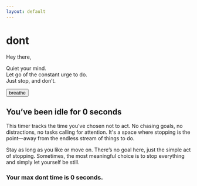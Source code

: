 ```yaml
---
layout: default
---
```


# dont<span id="text"></span>

Hey there,

Quiet your mind.<br>
Let go of the constant urge to do.<br>
Just stop, and don’t.

<button class="breathe">breathe</button> <span id="breathing-box"></span><span id="breathing-state"></span>

## You’ve been idle for **<span id="counter">0</span> seconds**

This timer tracks the time you've chosen not to act. No chasing goals, no distractions, no tasks calling for attention. It's a space where stopping is the point—away from the endless stream of things to do.

Stay as long as you like or move on. There’s no goal here, just the simple act of stopping. Sometimes, the most meaningful choice is to stop everything and simply let yourself be still.

### Your max dont time is <span id="most-dont-time">0</span> seconds.


<script>
    let idleTime = 0;
    let mostIdleTime = 0;
    let idleInterval;

    let exclamations = 0, max = 4, mouseTimeout;
    const text = document.getElementById('text');
    const breathingBox = document.getElementById('breathing-box');    
    const breathingState = document.getElementById('breathing-state');

    // Box breathing state variables
    let breatheState = 0; // 0 = inhale, 1 = hold, 2 = exhale
    let breatheLines = 0;
    const maxBreatheLines = 16;
    let breathingInterval;
    const breathingLabels=["Inhale", "Hold  ", "Exhale"]

    // Function to update the breathing box display
    const updateBreathingBox = () => {
        const boxContent = "+".repeat(breatheLines) + "-".repeat(maxBreatheLines-breatheLines);
        
        breathingBox.textContent = `[${boxContent}] ${breathingLabels[breatheState]}`;
    };

    function setBreathingState(state) {
        breathingState.textContent = state;
    }

    // Box breathing cycle: 4s inhale, 4s hold, 8s exhale
    const startBreathingCycle = () => {
        clearInterval(breathingInterval); // Clear previous intervals
        
        // Inhale phase (0.25s interval for each line to appear, 4s total)
        breatheState = 0;
        breatheLines = 0;
        breathingInterval = setInterval(() => {
            if (breatheLines < maxBreatheLines) {
                breatheLines++;
                updateBreathingBox();
            } else {
                clearInterval(breathingInterval);
                holdBreathing(); // Move to hold phase after inhale
            }
        }, 250); // 16 lines in 4 seconds (250ms for each line)
    };

    // Hold phase (pulsate every second for 4s)
    const holdBreathing = () => {
        breatheState = 1;
        let bold = false;
        let holdTime = 0;
        updateBreathingBox();

        breathingInterval = setInterval(() => {
            breathingBox.style.fontWeight = bold ? "bold" : "normal";
            bold = !bold;
            holdTime++;
            if (holdTime >= 8) {
                clearInterval(breathingInterval);
                exhaleBreathing(); // Move to exhale phase after hold
            }
        }, 500); // 4 seconds for hold, alternating bold
    };

    // Exhale phase (remove 1 line every 0.5 second for 8s)
    const exhaleBreathing = () => {
        breatheState = 2;
        breathingInterval = setInterval(() => {
            if (breatheLines > 0) {
                breatheLines--;
                updateBreathingBox();
            } else {
                clearInterval(breathingInterval);
                startBreathingCycle(); // Restart the cycle after exhale
            }
        }, 400); // 16 lines in 8 seconds (500ms for each line removal)
    };

    // Start the first breathing cycle on window load
    window.onload = function() {
        startBreathingCycle(); // Start the breathing animation
        startIdleTimer(); // Start the idle timer
    };

    // Other parts of your existing script (idle timer, exclamations)
    function updateMaxTime() {
        if (idleTime > mostIdleTime) {
            mostIdleTime = idleTime;
            document.getElementById("most-dont-time").textContent = mostIdleTime;
        }
    }

    function resetCounter() {
        updateMaxTime();
        idleTime = 0;
        document.getElementById("counter").textContent = idleTime;
    }

    const scheduleRemoval = () => {
        if (exclamations > 0) {
            setTimeout(() => {
                exclamations--;
                updateText();
                if (exclamations > 0) scheduleRemoval();
            }, 2000);
        }
    };

    document.onclick = () => {
        resetCounter();
        if (exclamations < max) {
            exclamations++;
            updateText();
        }
    };

    document.onmousemove = () => {
        clearTimeout(mouseTimeout);
        resetCounter();
        if (exclamations === 0) {
            exclamations++;
            updateText();
        }
        mouseTimeout = setTimeout(() => {
            exclamations--;
            updateText();
            if (exclamations > 0) scheduleRemoval();
        }, 2000);
    };

    function startIdleTimer() {
        idleInterval = setInterval(() => {
            idleTime++;
            document.getElementById("counter").textContent = idleTime;
            updateMaxTime();
        }, 1000);
    }
</script>
